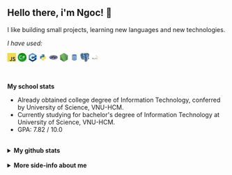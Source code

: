## Hello there, i'm Ngoc! 👋

I like building small projects, learning new languages and new technologies.

<i>I have used:</i>

<p>

<img width=20 src="https://raw.githubusercontent.com/github/explore/80688e429a7d4ef2fca1e82350fe8e3517d3494d/topics/javascript/javascript.png">
<img width=20 src="https://raw.githubusercontent.com/github/explore/80688e429a7d4ef2fca1e82350fe8e3517d3494d/topics/csharp/csharp.png">
<img width=20 src="https://raw.githubusercontent.com/github/explore/80688e429a7d4ef2fca1e82350fe8e3517d3494d/topics/cpp/cpp.png">
<img width=20 src="https://raw.githubusercontent.com/github/explore/80688e429a7d4ef2fca1e82350fe8e3517d3494d/topics/python/python.png">
<img width=20 src="https://raw.githubusercontent.com/github/explore/80688e429a7d4ef2fca1e82350fe8e3517d3494d/topics/php/php.png">
<img width=20 src="https://raw.githubusercontent.com/github/explore/80688e429a7d4ef2fca1e82350fe8e3517d3494d/topics/nodejs/nodejs.png">
<img width=20 src="https://raw.githubusercontent.com/github/explore/80688e429a7d4ef2fca1e82350fe8e3517d3494d/topics/sql/sql.png">
<img width=20 src="https://raw.githubusercontent.com/github/explore/80688e429a7d4ef2fca1e82350fe8e3517d3494d/topics/postgresql/postgresql.png">
<img width=20 src="https://raw.githubusercontent.com/github/explore/80688e429a7d4ef2fca1e82350fe8e3517d3494d/topics/mysql/mysql.png">

</p>

<br>

<strong>My school stats</strong>

- Already obtained college degree of Information Technology, conferred by University of Science, VNU-HCM.
- Currently studying for bachelor's degree of Information Technology at University of Science, VNU-HCM.
- GPA: 7.82 / 10.0

<br>

<details>
  <summary> <strong>My github stats</strong> </summary>
  <br>

  ![Anurag's github stats](https://github-readme-stats.vercel.app/api?username=ngocsotn&show_icons=true)

  ![Top Langs](https://github-readme-stats.vercel.app/api/top-langs/?username=ngocsotn&layout=compact)

</details>

<br>

<details>
  <summary> <strong>More side-info about me</strong></summary>

- While coding i tends to listen to non-stop music. 🎵
- I exercise a lot and focus mostly on Street Workout and Calisthenics on weekends. 🏃🏼
- Beside learning new techniques, i also watching movies and anime series in my spare time. 🎬

  <br>
</details>

